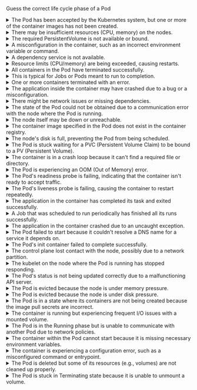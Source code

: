 Guess the correct life cycle phase of a Pod

<details>
<summary>The Pod has been accepted by the Kubernetes system, but one or more of the container images has not been created.</summary>
Pending
</details>

<details>
<summary>There may be insufficient resources (CPU, memory) on the nodes.</summary>
Pending
</details>

<details>
<summary>The required PersistentVolume is not available or bound.</summary>
Pending
</details>

<details>
<summary>A misconfiguration in the container, such as an incorrect environment variable or command.</summary>
Pending or Failed
</details>

<details>
<summary>A dependency service is not available.</summary>
Running

Expl:
A dependency service being unavailable typically means the container is running but unable to perform its intended functions because it cannot reach a required service. Therefore, the Pod itself might be in the Running phase, but experiencing issues.
</details>

<details>
<summary>Resource limits (CPU/memory) are being exceeded, causing restarts.</summary>
Running

Resource limits being exceeded, causing restarts, can indeed happen while the Pod is in the Running phase. However, if the resource limits are continuously exceeded, the Pod might go into a CrashLoopBackOff state, which is still technically within the Running phase as it involves repeated restarts.
</details>

<details>
<summary>All containers in the Pod have terminated successfully.</summary>
Succeeded
</details>

<details>
<summary>This is typical for Jobs or Pods meant to run to completion.</summary>
Succeeded
</details>

<details>
<summary>One or more containers terminated with an error.</summary>
Failed
</details>

<details>
<summary>The application inside the container may have crashed due to a bug or a misconfiguration.</summary>
Failed
</details>

<details>
<summary>There might be network issues or missing dependencies.</summary>
Failed
</details>

<details>
<summary>The state of the Pod could not be obtained due to a communication error with the node where the Pod is running.</summary>
Unknown
</details>

<details>
<summary>The node itself may be down or unreachable.</summary>
Unknown
</details>

<details>
<summary>The container image specified in the Pod does not exist in the container registry.</summary>
Pending
</details>

<details>
<summary>The node's disk is full, preventing the Pod from being scheduled.</summary>
Pending
</details>

<details>
<summary>The Pod is stuck waiting for a PVC (Persistent Volume Claim) to be bound to a PV (Persistent Volume).</summary>
Pending
</details>

<details>
<summary>The container is in a crash loop because it can't find a required file or directory.</summary>
Running
</details>

<details>
<summary>The Pod is experiencing an OOM (Out of Memory) error.</summary>
Running
</details>

<details>
<summary>The Pod's readiness probe is failing, indicating that the container isn't ready to accept traffic.</summary>
Running
</details>

<details>
<summary>The Pod's liveness probe is failing, causing the container to restart repeatedly.</summary>
Running
</details>

<details>
<summary>The application in the container has completed its task and exited successfully.</summary>
Succeeded
</details>

<details>
<summary>A Job that was scheduled to run periodically has finished all its runs successfully.</summary>
Succeeded
</details>

<details>
<summary>The application in the container crashed due to an uncaught exception.</summary>
Failed
</details>

<details>
<summary>The Pod failed to start because it couldn't resolve a DNS name for a service it depends on.</summary>
Failed
</details>

<details>
<summary>The Pod's init container failed to complete successfully.</summary>
Failed
</details>

<details>
<summary>The control plane lost contact with the node, possibly due to a network partition.</summary>
Unknown
</details>

<details>
<summary>The kubelet on the node where the Pod is running has stopped responding.</summary>
Unknown
</details>

<details>
<summary>The Pod's status is not being updated correctly due to a malfunctioning API server.</summary>
Unknown
</details>

<details>
<summary>The Pod is evicted because the node is under memory pressure.</summary>
Failed
</details>

<details>
<summary>The Pod is evicted because the node is under disk pressure.</summary>
Failed
</details>

<details>
<summary>The Pod is in a state where its containers are not being created because the image pull secrets are incorrect.</summary>
Pending
</details>

<details>
<summary>The container is running but experiencing frequent I/O issues with a mounted volume.</summary>
Running
</details>

<details>
<summary>The Pod is in the Running phase but is unable to communicate with another Pod due to network policies.</summary>
Running
</details>

<details>
<summary>The container within the Pod cannot start because it is missing necessary environment variables.</summary>
Pending
</details>

<details>
<summary>The container is experiencing a configuration error, such as a misconfigured command or entrypoint.</summary>
Running
</details>

<details>
<summary>The Pod is deleted but some of its resources (e.g., volumes) are not cleaned up properly.</summary>
Failed
</details>

<details>
<summary>The Pod is stuck in Terminating state because it is unable to unmount a volume.</summary>
Failed
</details>


